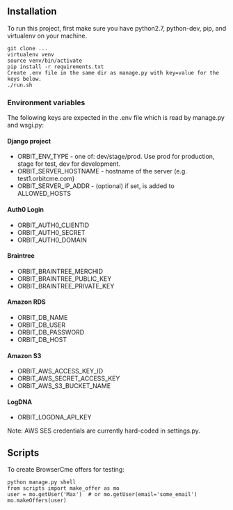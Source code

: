 ## Installation

To run this project, first make sure you have python2.7, python-dev, pip, and virtualenv on your machine. 

  ```
  git clone ...
  virtualenv venv
  source venv/bin/activate
  pip install -r requirements.txt
  Create .env file in the same dir as manage.py with key=value for the keys below.
  ./run.sh
  ```

### Environment variables

The following keys are expected in the .env file which is read by manage.py and wsgi.py:

#### Django project

 * ORBIT_ENV_TYPE         - one of: dev/stage/prod.  Use prod for production, stage for test, dev for development.
 * ORBIT_SERVER_HOSTNAME  - hostname of the server (e.g. test1.orbitcme.com)
 * ORBIT_SERVER_IP_ADDR   - (optional) if set, is added to ALLOWED_HOSTS

#### Auth0 Login

 * ORBIT_AUTH0_CLIENTID
 * ORBIT_AUTH0_SECRET
 * ORBIT_AUTH0_DOMAIN

#### Braintree

 * ORBIT_BRAINTREE_MERCHID
 * ORBIT_BRAINTREE_PUBLIC_KEY
 * ORBIT_BRAINTREE_PRIVATE_KEY

#### Amazon RDS

 * ORBIT_DB_NAME
 * ORBIT_DB_USER
 * ORBIT_DB_PASSWORD
 * ORBIT_DB_HOST

#### Amazon S3

 * ORBIT_AWS_ACCESS_KEY_ID
 * ORBIT_AWS_SECRET_ACCESS_KEY
 * ORBIT_AWS_S3_BUCKET_NAME

#### LogDNA

 * ORBIT_LOGDNA_API_KEY

Note: AWS SES credentials are currently hard-coded in settings.py.


## Scripts

To create BrowserCme offers for testing:

  ```
  python manage.py shell
  from scripts import make_offer as mo
  user = mo.getUser('Max')  # or mo.getUser(email='some_email')
  mo.makeOffers(user)
  ```

